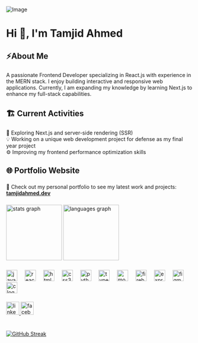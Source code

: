 

###

![Image](https://github.com/user-attachments/assets/c3e7c1d6-3809-439f-aca0-a80392228d6d)
<h1 align="left">Hi 👋, I'm Tamjid Ahmed</h1>

###

<h2 align="left">⚡About Me</h2>

###

<p align="left">A passionate Frontend Developer specializing in React.js with experience in the MERN stack. I enjoy building interactive and responsive web applications. Currently, I am expanding my knowledge by learning Next.js to enhance my full-stack capabilities.</p>

###

<h2 align="left">🏗️ Current Activities</h2>

###

<p align="left">🚀 Exploring Next.js and server-side rendering (SSR)<br>💡 Working on a unique web development project for defense as my final year project<br>⚙️ Improving my frontend performance optimization skills</p>

###

<h2 align="left">🌐 Portfolio Website</h2> 

###

<p align="left">
  🔗 Check out my personal portfolio to see my latest work and projects:<br>
  <a href="https://tamjidahmedportfolio.netlify.app/" target="_blank" rel="noopener noreferrer"><strong>tamjidahmed.dev</strong></a>
</p>

###


<div align="left">
  <img src="https://github-readme-stats.vercel.app/api?username=tamjid388&hide_title=false&hide_rank=false&show_icons=true&include_all_commits=true&count_private=true&disable_animations=false&theme=dracula&locale=en&hide_border=false" height="150" alt="stats graph"  />

  <img src="https://github-readme-stats.vercel.app/api/top-langs?username=tamjid388&locale=en&hide_title=false&layout=compact&card_width=320&langs_count=5&theme=dracula&hide_border=false" height="150" alt="languages graph"  />
</div>

###

<div align="left">
  <img src="https://cdn.jsdelivr.net/gh/devicons/devicon/icons/javascript/javascript-original.svg" height="30" alt="javascript logo"  />
  <img width="12" />
  <img src="https://cdn.jsdelivr.net/gh/devicons/devicon/icons/react/react-original.svg" height="30" alt="react logo"  />
  <img width="12" />
  <img src="https://cdn.jsdelivr.net/gh/devicons/devicon/icons/html5/html5-original.svg" height="30" alt="html5 logo"  />
  <img width="12" />
  <img src="https://cdn.jsdelivr.net/gh/devicons/devicon/icons/css3/css3-original.svg" height="30" alt="css3 logo"  />
  <img width="12" />
  <img src="https://cdn.jsdelivr.net/gh/devicons/devicon/icons/python/python-original.svg" height="30" alt="python logo"  />
  <img width="12" />
  <img src="https://cdn.jsdelivr.net/gh/devicons/devicon/icons/typescript/typescript-original.svg"  height="30" alt="typescript logo"  />
  <img width="12" />
  <img src="https://cdn.simpleicons.org/mongodb/47A248" height="30" alt="mongodb logo"  />
  <img width="12" />
  <img src="https://cdn.jsdelivr.net/gh/devicons/devicon/icons/firebase/firebase-plain.svg" height="30" alt="firebase logo"  />
  <img width="12" />
  <img src="https://skillicons.dev/icons?i=express" height="30" alt="express logo"  />
  <img width="12" />
  <img src="https://cdn.jsdelivr.net/gh/devicons/devicon/icons/figma/figma-original.svg" height="30" alt="figma logo"  />
  <img width="12" />
  <img src="https://skillicons.dev/icons?i=c" height="30" alt="c logo"  />
</div>

###

<div align="left">
  <a href="https://www.linkedin.com/in/tamjid-ahmed-profile59326b/" target="_blank">
    <img src="https://img.shields.io/static/v1?message=LinkedIn&logo=linkedin&label=&color=0077B5&logoColor=white&labelColor=&style=for-the-badge" height="35" alt="linkedin logo"  />
  </a>
  <a href="https://www.facebook.com/tamjid.razin/" target="_blank">
    <img src="https://img.shields.io/static/v1?message=Facebook&logo=facebook&label=&color=1877F2&logoColor=white&labelColor=&style=for-the-badge" height="35" alt="facebook logo"  />
  </a>
</div>

###

<br clear="both">

<a href="https://git.io/streak-stats">
  <img src="https://github-readme-streak-stats.herokuapp.com?user=tamjid388&theme=dark&date_format=M%20j%5B%2C%20Y%5D&v=2" alt="GitHub Streak" />
</a>


###
